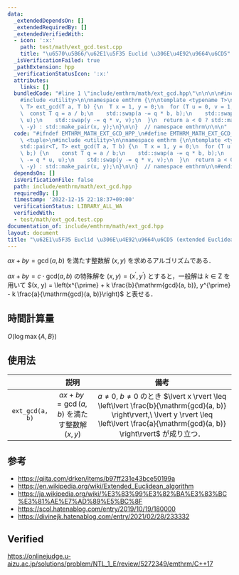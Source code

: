 ```yaml
---
data:
  _extendedDependsOn: []
  _extendedRequiredBy: []
  _extendedVerifiedWith:
  - icon: ':x:'
    path: test/math/ext_gcd.test.cpp
    title: "\u6570\u5B66/\u62E1\u5F35 Euclid \u306E\u4E92\u9664\u6CD5"
  _isVerificationFailed: true
  _pathExtension: hpp
  _verificationStatusIcon: ':x:'
  attributes:
    links: []
  bundledCode: "#line 1 \"include/emthrm/math/ext_gcd.hpp\"\n\n\n\n#include <tuple>\n\
    #include <utility>\n\nnamespace emthrm {\n\ntemplate <typename T>\nstd::pair<T,\
    \ T> ext_gcd(T a, T b) {\n  T x = 1, y = 0;\n  for (T u = 0, v = 1; b;) {\n  \
    \  const T q = a / b;\n    std::swap(a -= q * b, b);\n    std::swap(x -= q * u,\
    \ u);\n    std::swap(y -= q * v, v);\n  }\n  return a < 0 ? std::make_pair(-x,\
    \ -y) : std::make_pair(x, y);\n}\n\n}  // namespace emthrm\n\n\n"
  code: "#ifndef EMTHRM_MATH_EXT_GCD_HPP_\n#define EMTHRM_MATH_EXT_GCD_HPP_\n\n#include\
    \ <tuple>\n#include <utility>\n\nnamespace emthrm {\n\ntemplate <typename T>\n\
    std::pair<T, T> ext_gcd(T a, T b) {\n  T x = 1, y = 0;\n  for (T u = 0, v = 1;\
    \ b;) {\n    const T q = a / b;\n    std::swap(a -= q * b, b);\n    std::swap(x\
    \ -= q * u, u);\n    std::swap(y -= q * v, v);\n  }\n  return a < 0 ? std::make_pair(-x,\
    \ -y) : std::make_pair(x, y);\n}\n\n}  // namespace emthrm\n\n#endif  // EMTHRM_MATH_EXT_GCD_HPP_\n"
  dependsOn: []
  isVerificationFile: false
  path: include/emthrm/math/ext_gcd.hpp
  requiredBy: []
  timestamp: '2022-12-15 22:18:37+09:00'
  verificationStatus: LIBRARY_ALL_WA
  verifiedWith:
  - test/math/ext_gcd.test.cpp
documentation_of: include/emthrm/math/ext_gcd.hpp
layout: document
title: "\u62E1\u5F35 Euclid \u306E\u4E92\u9664\u6CD5 (extended Euclidean algorithm)"
---
```


$ax + by = \gcd(a, b)$ を満たす整数解 $(x, y)$ を求めるアルゴリズムである．

$ax + by = c \cdot \mathrm{gcd}(a, b)$ の特殊解を $(x, y) = (x^{\prime}, y^{\prime})$ とすると，一般解は $k \in \mathrm{Z}$ を用いて $(x, y) = \left(x^{\prime} + k \frac{b}{\mathrm{gcd}(a, b)}, y^{\prime} - k \frac{a}{\mathrm{gcd}(a, b)}\right)$ と表せる．


## 時間計算量

$O(\log{\max \lbrace A, B \rbrace})$


## 使用法

||説明|備考|
|:--:|:--:|:--:|
|`ext_gcd(a, b)`|$ax + by = \gcd(a, b)$ を満たす整数解 $(x, y)$|$a \neq 0,\ b \neq 0$ のとき $\lvert x \rvert \leq \left\lvert \frac{b}{\mathrm{gcd}(a, b)} \right\rvert,\ \lvert y \rvert \leq \left\lvert \frac{a}{\mathrm{gcd}(a, b)} \right\rvert$ が成り立つ．|


## 参考

- https://qiita.com/drken/items/b97ff231e43bce50199a
- https://en.wikipedia.org/wiki/Extended_Euclidean_algorithm
- https://ja.wikipedia.org/wiki/%E3%83%99%E3%82%BA%E3%83%BC%E3%81%AE%E7%AD%89%E5%BC%8F
- https://scol.hatenablog.com/entry/2019/10/19/180000
- https://divinejk.hatenablog.com/entry/2021/02/28/233332


## Verified

https://onlinejudge.u-aizu.ac.jp/solutions/problem/NTL_1_E/review/5272349/emthrm/C++17
